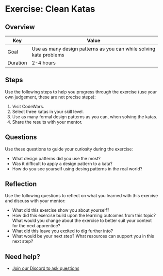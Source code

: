 # Exercise: Clean Katas

## Overview

| Key | Value |
| --- | --- |
| Goal | Use as many design patterns as you can while solving kata problems |
| Duration | 2-4 hours |


## Steps

Use the following steps to help you progress through the exercise (use your own judgement, these are not precise steps):

1. Visit CodeWars. 
2. Select three katas in your skill level. 
3. Use as many formal design patterns as you can, when solving the katas. 
4. Share the results with your mentor. 

## Questions

Use these questions to guide your curiosity during the exercise:

- What design patterns did you use the most? 
- Was it difficult to apply a design pattern to a kata? 
- How do you see yourself using desing patterns in the real world?

## Reflection

Use the following questions to reflect on what you learned with this exercise and discuss with your mentor:

- What did this exercise show you about yourself?
- How did this exercise build upon the learning outcomes from this topic? What would you change about the exercise to better suit your context for the next apprentice?
- What did this leave you excited to dig further into? 
- What would be your next step? What resources can support you in this next step?

## Need help?

- [Join our Discord to ask questions](https://discord.gg/bDVYvG3Czd)
